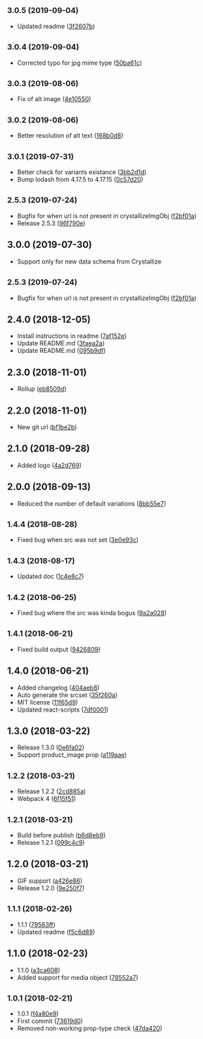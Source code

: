 ## <small>3.0.5 (2019-09-04)</small>

* Updated readme ([3f2607b](https://github.com/CrystallizeAPI/react-image/commit/3f2607b))



## <small>3.0.4 (2019-09-04)</small>

* Corrected typo for jpg mime type ([50ba61c](https://github.com/CrystallizeAPI/react-image/commit/50ba61c))



## <small>3.0.3 (2019-08-06)</small>

* Fix of alt image ([4e10550](https://github.com/CrystallizeAPI/react-image/commit/4e10550))



## <small>3.0.2 (2019-08-06)</small>

* Better resolution of alt text ([168b0d8](https://github.com/CrystallizeAPI/react-image/commit/168b0d8))



## <small>3.0.1 (2019-07-31)</small>

* Better check for variants existance ([3bb2d1d](https://github.com/CrystallizeAPI/react-image/commit/3bb2d1d))
* Bump lodash from 4.17.5 to 4.17.15 ([0c57d20](https://github.com/CrystallizeAPI/react-image/commit/0c57d20))



## <small>2.5.3 (2019-07-24)</small>

* Bugfix for when url is not present in crystallizeImgObj ([f2bf01a](https://github.com/CrystallizeAPI/react-image/commit/f2bf01a))
* Release 2.5.3 ([96f790e](https://github.com/CrystallizeAPI/react-image/commit/96f790e))







## 3.0.0 (2019-07-30)
* Support only for new data schema from Crystallize



## <small>2.5.3 (2019-07-24)</small>

* Bugfix for when url is not present in crystallizeImgObj ([f2bf01a](https://github.com/CrystallizeAPI/react-image/commit/f2bf01a))



## 2.4.0 (2018-12-05)

* Install instructions in readme ([7af152e](https://github.com/CrystallizeAPI/react-image/commit/7af152e))
* Update README.md ([3faea2a](https://github.com/CrystallizeAPI/react-image/commit/3faea2a))
* Update README.md ([095b9df](https://github.com/CrystallizeAPI/react-image/commit/095b9df))



## 2.3.0 (2018-11-01)

* Rollup ([eb8509d](https://github.com/CrystallizeAPI/react-image/commit/eb8509d))



## 2.2.0 (2018-11-01)

* New git url ([bf1be2b](https://github.com/CrystallizeAPI/react-image/commit/bf1be2b))



## 2.1.0 (2018-09-28)

* Added logo ([4a2d769](https://github.com/snowballdigital/react-image/commit/4a2d769))



## 2.0.0 (2018-09-13)

* Reduced the number of default variations ([8bb55e7](https://github.com/snowballdigital/react-image/commit/8bb55e7))



## <small>1.4.4 (2018-08-28)</small>

* Fixed bug when src was not set ([3e0e93c](https://github.com/snowballdigital/react-image/commit/3e0e93c))



## <small>1.4.3 (2018-08-17)</small>

* Updated doc ([1c4e8c7](https://github.com/snowballdigital/react-image/commit/1c4e8c7))



## <small>1.4.2 (2018-06-25)</small>

* Fixed bug where the src was kinda bogus ([9a2a028](https://github.com/snowballdigital/react-image/commit/9a2a028))



<a name="1.4.1"></a>
## <small>1.4.1 (2018-06-21)</small>

* Fixed build output ([9426809](https://github.com/snowballdigital/react-image/commit/9426809))



<a name="1.4.0"></a>
## 1.4.0 (2018-06-21)

* Added changelog ([404aeb8](https://github.com/snowballdigital/react-image/commit/404aeb8))
* Auto generate the srcset ([35f260a](https://github.com/snowballdigital/react-image/commit/35f260a))
* MIT license ([11f65d9](https://github.com/snowballdigital/react-image/commit/11f65d9))
* Updated react-scripts ([7df0001](https://github.com/snowballdigital/react-image/commit/7df0001))



<a name="1.3.0"></a>
## 1.3.0 (2018-03-22)

* Release 1.3.0 ([0e6fa02](https://github.com/snowballdigital/react-image/commit/0e6fa02))
* Support product_image prop ([a119aae](https://github.com/snowballdigital/react-image/commit/a119aae))



<a name="1.2.2"></a>
## <small>1.2.2 (2018-03-21)</small>

* Release 1.2.2 ([2cd885a](https://github.com/snowballdigital/react-image/commit/2cd885a))
* Webpack 4 ([6f15f51](https://github.com/snowballdigital/react-image/commit/6f15f51))



<a name="1.2.1"></a>
## <small>1.2.1 (2018-03-21)</small>

* Build before publish ([b6d8eb9](https://github.com/snowballdigital/react-image/commit/b6d8eb9))
* Release 1.2.1 ([099c4c9](https://github.com/snowballdigital/react-image/commit/099c4c9))



<a name="1.2.0"></a>
## 1.2.0 (2018-03-21)

* GIF support ([a426e86](https://github.com/snowballdigital/react-image/commit/a426e86))
* Release 1.2.0 ([9e250f7](https://github.com/snowballdigital/react-image/commit/9e250f7))



<a name="1.1.1"></a>
## <small>1.1.1 (2018-02-26)</small>

* 1.1.1 ([79563ff](https://github.com/snowballdigital/react-image/commit/79563ff))
* Updated readme ([f5c6d89](https://github.com/snowballdigital/react-image/commit/f5c6d89))



<a name="1.1.0"></a>
## 1.1.0 (2018-02-23)

* 1.1.0 ([a3ca608](https://github.com/snowballdigital/react-image/commit/a3ca608))
* Added support for media object ([78552a7](https://github.com/snowballdigital/react-image/commit/78552a7))



<a name="1.0.1"></a>
## <small>1.0.1 (2018-02-21)</small>

* 1.0.1 ([f4a80e9](https://github.com/snowballdigital/react-image/commit/f4a80e9))
* First commit ([73619d0](https://github.com/snowballdigital/react-image/commit/73619d0))
* Removed non-working prop-type check ([47da420](https://github.com/snowballdigital/react-image/commit/47da420))



